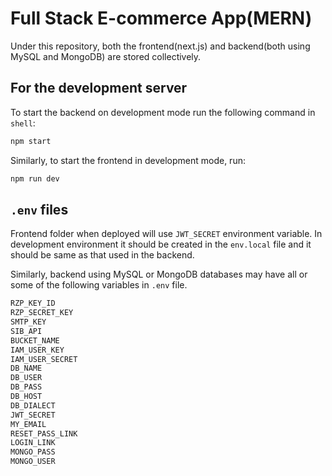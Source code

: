 # Full Stack E-commerce App(MERN)

Under this repository, both the frontend(next.js) and backend(both using MySQL and MongoDB) are stored collectively.

## For the development server

To start the backend on development mode run the following command in `shell`:

```bash
npm start
```

Similarly, to start the frontend in development mode, run:

```bash
npm run dev
```

## `.env` files

Frontend folder when deployed will use `JWT_SECRET` environment variable. In development environment it should be created in the `env.local` file and it should be same as that used in the backend.

Similarly, backend using MySQL or MongoDB databases may have all or some of the following variables in `.env` file.

```bash
RZP_KEY_ID
RZP_SECRET_KEY
SMTP_KEY
SIB_API
BUCKET_NAME
IAM_USER_KEY
IAM_USER_SECRET
DB_NAME
DB_USER
DB_PASS
DB_HOST
DB_DIALECT
JWT_SECRET
MY_EMAIL
RESET_PASS_LINK
LOGIN_LINK
MONGO_PASS
MONGO_USER
```
